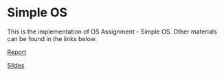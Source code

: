 # Simple OS

This is the implementation of OS Assignment - Simple OS. Other materials can be found in the links below.

[Report](https://drive.google.com/drive/folders/1u3gC9bIPdytp6K7w5mSw6SugHvIep9Eu?usp=sharing)

[Slides](https://docs.google.com/presentation/d/1A9WzgmLtdc_UNrihEVEUSwXIL8P8AsMQ/edit?usp=sharing&ouid=117031549718594176417&rtpof=true&sd=true)

